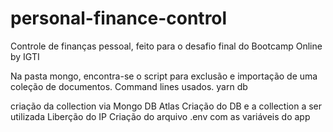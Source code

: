 # personal-finance-control

Controle de finanças pessoal, feito para o desafio final do Bootcamp Online by IGTI

Na pasta mongo, encontra-se o script para exclusão e importação de uma coleção de documentos.
Command lines usados.
yarn db

criação da collection via Mongo DB Atlas
Criação do DB e a collection a ser utilizada
Liberção do IP
Criação do arquivo .env com as variáveis do app
